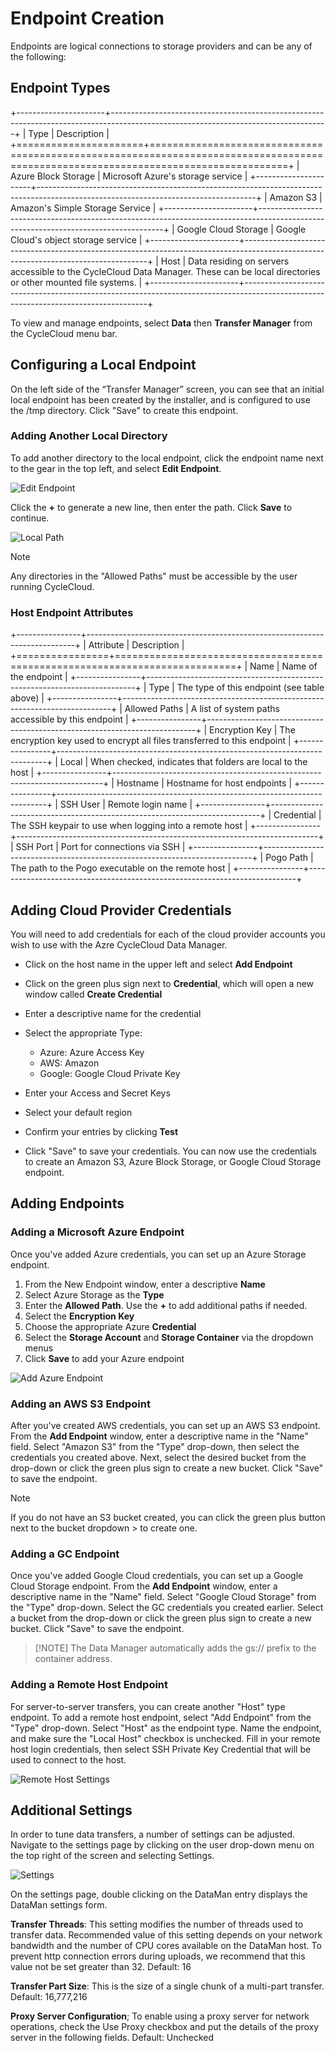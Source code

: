 # Endpoint Creation

Endpoints are logical connections to storage providers and can be any of the following:

Endpoint Types
---------------
+----------------------+------------------------------------------------------------------------------------------------------------------------------------+
| Type                 | Description                                                                                                                        |
+======================+====================================================================================================================================+
| Azure Block Storage  | Microsoft Azure's storage service                                                                                                  |
+----------------------+------------------------------------------------------------------------------------------------------------------------------------+
| Amazon S3            | Amazon's Simple Storage Service                                                                                                    |
+----------------------+------------------------------------------------------------------------------------------------------------------------------------+
| Google Cloud Storage | Google Cloud's object storage service                                                                                              |
+----------------------+------------------------------------------------------------------------------------------------------------------------------------+
| Host                 | Data residing on servers accessible to the CycleCloud Data Manager. These can be local directories or other mounted file systems.  |
+----------------------+------------------------------------------------------------------------------------------------------------------------------------+

To view and manage endpoints, select **Data** then **Transfer Manager** from the CycleCloud menu bar.

## Configuring a Local Endpoint

On the left side of the “Transfer Manager” screen, you can see that an initial
local endpoint has been created by the installer, and is configured to use the
/tmp directory. Click "Save" to create this endpoint.

### Adding Another Local Directory

To add another directory to the local endpoint, click the endpoint name next to the gear in the
top left, and select **Edit Endpoint**.

![Edit Endpoint](~/images/edit_endpoint.png)

Click the **+** to generate a new line, then enter the path. Click **Save** to continue.

![Local Path](~/images/local_path.png)

> [!NOTE]
> Any directories in the "Allowed Paths" must be accessible by the user running CycleCloud.

### Host Endpoint Attributes

+----------------+---------------------------------------------------------------------------+
| Attribute      | Description                                                               |
+================+===========================================================================+
| Name           | Name of the endpoint                                                      |
+----------------+---------------------------------------------------------------------------+
| Type           | The type of this endpoint (see table above)                               |
+----------------+---------------------------------------------------------------------------+
| Allowed Paths  | A list of system paths accessible by this endpoint                        |
+----------------+---------------------------------------------------------------------------+
| Encryption Key | The encryption key used to encrypt all files transferred to this endpoint |
+----------------+---------------------------------------------------------------------------+
| Local          | When checked, indicates that folders are local to the host                |
+----------------+---------------------------------------------------------------------------+
| Hostname       | Hostname for host endpoints                                               |
+----------------+---------------------------------------------------------------------------+
| SSH User       | Remote login name                                                         |
+----------------+---------------------------------------------------------------------------+
| Credential     | The SSH keypair to use when logging into a remote host                    |
+----------------+---------------------------------------------------------------------------+
| SSH Port       | Port for connections via SSH                                              |
+----------------+---------------------------------------------------------------------------+
| Pogo Path      | The path to the Pogo executable on the remote host                        |
+----------------+---------------------------------------------------------------------------+

## Adding Cloud Provider Credentials

You will need to add credentials for each of the cloud provider accounts you wish to use with the Azre CycleCloud Data Manager.

- Click on the host name in the upper left and select **Add Endpoint**
- Click on the green plus sign next to **Credential**, which will open a new window called **Create Credential**
- Enter a descriptive name for the credential
- Select the appropriate Type:

  - Azure: Azure Access Key
  - AWS: Amazon
  - Google: Google Cloud Private Key

- Enter your Access and Secret Keys
- Select your default region
- Confirm your entries by clicking **Test**
- Click "Save" to save your credentials. You can now use the credentials to create an Amazon S3, Azure Block Storage, or Google Cloud Storage endpoint.

## Adding Endpoints

### Adding a Microsoft Azure Endpoint

Once you've added Azure credentials, you can set up an Azure Storage endpoint.

1. From the New Endpoint window, enter a descriptive **Name**
2. Select Azure Storage as the **Type**
3. Enter the **Allowed Path**. Use the **+** to add additional paths if needed.
4. Select the **Encryption Key**
5. Choose the appropriate Azure **Credential**
6. Select the **Storage Account** and **Storage Container** via the dropdown menus
7. Click **Save** to add your Azure endpoint

![Add Azure Endpoint](~/images/add_endpoint-azure.png)

### Adding an AWS S3 Endpoint

After you've created AWS credentials, you can set up an AWS S3 endpoint. From
the **Add Endpoint** window, enter a descriptive name in the "Name" field. Select
"Amazon S3" from the "Type" drop-down, then select the credentials you created above.
Next, select the desired bucket from the drop-down or click the green plus sign to create a new bucket.
Click "Save" to save the endpoint.

> [!NOTE]
> If you do not have an S3 bucket created, you can click the green plus button next to the bucket dropdown > to create one.

### Adding a GC Endpoint

Once you've added Google Cloud credentials, you can set up a Google Cloud Storage
endpoint. From the **Add Endpoint** window, enter a descriptive name in the "Name"
field. Select "Google Cloud Storage" from the "Type" drop-down. Select the GC
credentials you created earlier. Select a bucket from the drop-down or click the
green plus sign to create a new bucket. Click "Save" to save the endpoint.

> [!NOTE] The Data Manager automatically adds the gs:// prefix to the container address.

### Adding a Remote Host Endpoint

For server-to-server transfers, you can create another "Host" type endpoint. To
add a remote host endpoint, select "Add Endpoint" from the "Type" drop-down.
Select "Host" as the endpoint type. Name the endpoint, and make sure the "Local Host"
checkbox is unchecked. Fill in your remote host login credentials, then select
SSH Private Key Credential that will be used to connect to the host.

![Remote Host Settings](~/images/add_endpoint-remotehost.png)

## Additional Settings

In order to tune data transfers, a number of settings can be adjusted.
Navigate to the settings page by clicking on the user drop-down menu on the top right of the screen and selecting Settings.

![Settings](~/images/settings_dropdown.png)

On the settings page, double clicking on the DataMan entry displays the DataMan settings form.

**Transfer Threads**: This setting modifies the number of threads used to transfer data. Recommended value of this setting depends on your network bandwidth and the number of CPU cores available on the DataMan host. To prevent http connection errors during uploads, we recommend that this value not be set greater than 32. Default: 16

**Transfer Part Size**: This is the size of a single chunk of a multi-part transfer. Default: 16,777,216

**Proxy Server Configuration**; To enable using a proxy server for network operations, check the Use Proxy checkbox and put the details of the proxy server in the following fields. Default: Unchecked
